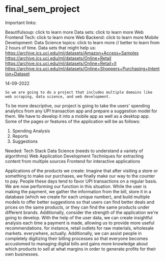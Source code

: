 # final_sem_project
Important links:

Beautifulsoup: click to learn more 
Data sets: click to learn more 
Web Frontend Tech: click to learn more
Web Backend: click to learn more
Mobile Development:
Data Science topics: click to learn more // better to learn from 2 hours of time. 
Data sets that might help us: 
https://archive.ics.uci.edu/ml/datasets/Amazon+Access+Samples
https://archive.ics.uci.edu/ml/datasets/Online+Retail
https://archive.ics.uci.edu/ml/datasets/Online+Retail+II
https://archive.ics.uci.edu/ml/datasets/Online+Shoppers+Purchasing+Intention+Dataset


14-09-2022

	So we are going to do a project that includes multiple domains like web scraping, data science, and web development.

To be more descriptive, our project is going to take the users' spending analytics from any UPI transaction app and prepare a suggestion model for them. We have to develop it into a mobile app as well as a desktop app.
Some of the pages or features of the application will be as follows:
1. Spending Analysis 
2. Reports 
3. Suggestions 

Needed: Tech Stack
Data Science (needs to understand a variety of algorithms)
Web Application Development
Techniques for extracting content from multiple sources
Frontend for interactive applications


Applications of the products we create:
Imagine that after visiting a store or something to make our purchases, we finally make our way to the counter to pay. People these days tend to favor UPI transactions on a regular basis. We are now performing our function in this situation. While the user is making the payment, we gather the information from the bill, store it in a database (which we create for each unique number), and build multiple models to offer better suggestions so that users can find better deals and prices on the same products, or they can find the same products under different brands. 
Additionally, consider the strength of the application we're going to develop. With the help of the user data, we can create insightful analysis each time a payment is made, allowing us to provide more useful recommendations. for instance, retail outlets for raw materials, wholesale markets. everywhere, actually. Additionally, we can assist people in completely digitizing their billing processes so that everyone becomes accustomed to managing digital bills and gains more knowledge about which products to sell at what margins in order to generate profits for their own businesses.








 

